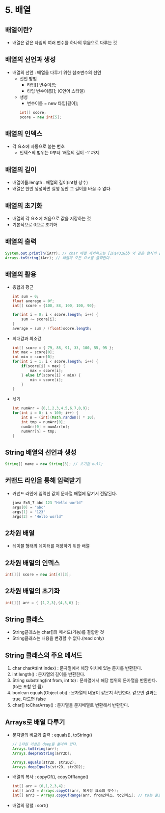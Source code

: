 # 5. 배열

## 배열이란?

- 배열은 같은 타입의 여러 변수를 하나의 묶음으로 다루는 것

## 배열의 선언과 생성

- 배열의 선언 : 배열을 다루기 위한 참조변수의 선언
  - 선언 방법
    - 타입[] 변수이름;
    - 타입 변수이름[]; (C언어 스타일)
  - 생성
    - 변수이름 = new 타입[길이];
    ```java
    int[] score;
    score = new int[5];
    ```

## 배열의 인덱스

- 각 요소에 자동으로 붙는 번호
  - 인덱스의 범위는 0부터 ‘배열의 길이 -1’ 까지

## 배열의 길이

- 배열이름.length : 배열의 길이(int형 상수)
- 배열은 한번 생성하면 실행 동안 그 길이를 바꿀 수 없다.

## 배열의 초기화

- 배열의 각 요소에 처음으로 값을 저장하는 것
- 기본적으로 0으로 초기화

## 배열의 출력

```java
System.out.println(iArr); // char 배열 제외하고는 [I@14318bb 와 같은 형식의 문자열이 출력된다.
Arrays.toString(iArr); // 배열의 모든 요소를 출력한다.
```

## 배열의 활용

- 총합과 평균
  ```java
  int sum = 0;
  float average = 0f;
  int[] score = {100, 88, 100, 100, 90};

  for(int i = 0; i < score.length; i++) {
      sum += score[i];
  }
  average = sum / (float)score.length;
  ```
- 최대값과 최소값
  ```java
  int[] score = { 79, 88, 91, 33, 100, 55, 95 };
  int max = score[0];
  int min = score[0];
  for(int i = 1; i < score.length; i++) {
      if(score[i] > max) {
          max = score[i];
      } else if(score[i] < min) {
          min = score[i];
      }
  }
  ```
- 섞기
  ```java
  int numArr = {0,1,2,3,4,5,6,7,8,9};
  for(int i = 0; i < 100; i++) {
      int n = (int)(Math.random() * 10);
      int tmp = numArr[0];
      numArr[0] = numArr[n];
      numArr[n] = tmp;
  }
  ```

## String 배열의 선언과 생성

```java
String[] name = new String[3]; // 초기값 null;
```

## 커맨드 라인을 통해 입력받기

- 커맨드 라인에 입력한 값이 문자열 배열에 담겨서 전달된다.
  ```java
  java Ex5_7 abc 123 "Hello world"
  args[0] = "abc"
  args[1] = "123"
  args[2] = "Hello world"
  ```

## 2차원 배열

- 테이블 형태의 데이터를 저장하기 위한 배열

## 2차원 배열의 인덱스

```java
int[][] score = new int[4][3];
```

## 2차원 배열의 초기화

```java
int[][] arr = { {1,2,3},{4,5,6} };
```

## String 클래스

- String클래스는 char[]와 메서드(기능)를 결합한 것
- String클래스는 내용을 변경할 수 없다.(read only)

## String 클래스의 주요 메서드

1. char charAt(int index) : 문자열에서 해당 위치에 있는 문자를 반환한다.
2. int length() : 문자열의 길이를 반환한다.
3. String substring(int from, int to) : 문자열에서 해당 범위의 문자열을 반환한다.(to는 포함 안 됨)
4. boolean equals(Object obj) : 문자열의 내용이 같은지 확인한다. 같으면 결과는 true, 다드면 false
5. char[] toCharArray() : 문자열을 문자배열로 변환해서 반환한다.

## Arrays로 배열 다루기

- 문자열의 비교와 출력 : equals(), toString()
  ```java
  // 2차원 이상은 deep을 붙여야 한다.
  Arrays.toString(arr);
  Arrays.deepToString(arr2D);

  Arrays.equals(str2D, str2D2);
  Arrays.deepEquals(str2D, str2D2);
  ```
- 배열의 복사 : copyOf(), copyOfRange()
  ```java
  int[] arr = {0,1,2,3,4};
  int[] arr2 = Arrays.copyOf(arr, 복사항 요소의 갯수);
  int[] arr3 = Arrays.copyOfRange(arr, from인덱스, to인덱스); // to는 불포함
  ```
- 배열의 정렬 : sort()

